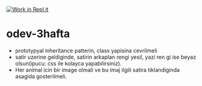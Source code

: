 [![Work in Repl.it](https://classroom.github.com/assets/work-in-replit-14baed9a392b3a25080506f3b7b6d57f295ec2978f6f33ec97e36a161684cbe9.svg)](https://classroom.github.com/online_ide?assignment_repo_id=3820299&assignment_repo_type=AssignmentRepo)
# odev-3hafta
- prototypyal inheritance patterin, class yapisina cevrilmeli
- satir uzerine geldiginde, satirin arkaplan rengi yesil, yazi ren gi ise beyaz olsun(ipucu: css ile kolayca yapabilirsiniz).
- Her animal icin bir image olmali ve bu imaj ilgili satira tiklandiginda asagida gosterilmeli.
